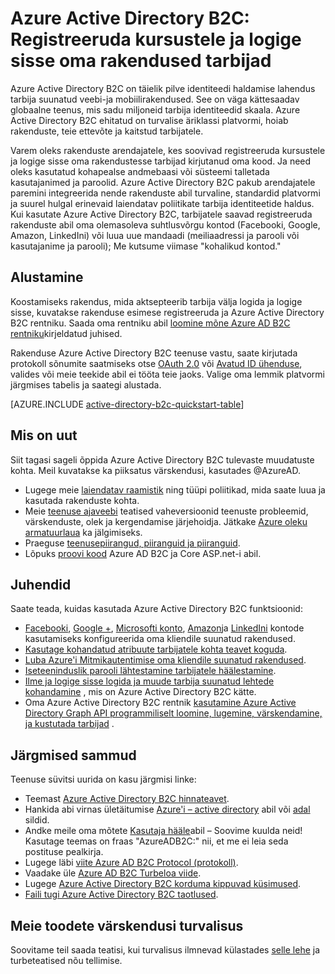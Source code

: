 <properties
    pageTitle="Azure Active Directory B2C: Ülevaade | Microsoft Azure'i"
    description="Azure Active Directory B2C tarbija suunatud rakenduste arendamise"
    services="active-directory-b2c"
    documentationCenter=""
    authors="swkrish"
    manager="mbaldwin"
    editor="bryanla"/>

<tags
    ms.service="active-directory-b2c"
    ms.workload="identity"
    ms.tgt_pltfrm="na"
    ms.devlang="na"
    ms.topic="hero-article"
    ms.date="07/24/2016"
    ms.author="swkrish"/>

# <a name="azure-active-directory-b2c-sign-up-and-sign-in-consumers-in-your-applications"></a>Azure Active Directory B2C: Registreeruda kursustele ja logige sisse oma rakendused tarbijad

Azure Active Directory B2C on täielik pilve identiteedi haldamise lahendus tarbija suunatud veebi-ja mobiilirakendused. See on väga kättesaadav globaalne teenus, mis sadu miljoneid tarbija identiteedid skaala. Azure Active Directory B2C ehitatud on turvalise äriklassi platvormi, hoiab rakenduste, teie ettevõte ja kaitstud tarbijatele.

Varem oleks rakenduste arendajatele, kes soovivad registreeruda kursustele ja logige sisse oma rakendustesse tarbijad kirjutanud oma kood. Ja need oleks kasutatud kohapealse andmebaasi või süsteemi talletada kasutajanimed ja paroolid. Azure Active Directory B2C pakub arendajatele paremini integreerida nende rakenduste abil turvaline, standardid platvormi ja suurel hulgal erinevaid laiendatav poliitikate tarbija identiteetide haldus. Kui kasutate Azure Active Directory B2C, tarbijatele saavad registreeruda rakenduste abil oma olemasoleva suhtlusvõrgu kontod (Facebooki, Google, Amazon, LinkedIni) või luua uue mandaadi (meiliaadressi ja parooli või kasutajanime ja parooli); Me kutsume viimase "kohalikud kontod."

## <a name="get-started"></a>Alustamine

Koostamiseks rakendus, mida aktsepteerib tarbija välja logida ja logige sisse, kuvatakse rakenduse esimese registreeruda ja Azure Active Directory B2C rentniku. Saada oma rentniku abil [loomine mõne Azure AD B2C rentniku](active-directory-b2c-get-started.md)kirjeldatud juhised.

Rakenduse Azure Active Directory B2C teenuse vastu, saate kirjutada protokoll sõnumite saatmiseks otse [OAuth 2.0](active-directory-b2c-reference-protocols.md#oauth2-authorization-code-flow) või [Avatud ID ühenduse](active-directory-b2c-reference-protocols.md#openid-connect-sign-in-flow), valides või meie teekide abil ei tööta teie jaoks. Valige oma lemmik platvormi järgmises tabelis ja saategi alustada.

[AZURE.INCLUDE [active-directory-b2c-quickstart-table](../../includes/active-directory-b2c-quickstart-table.md)]

## <a name="whats-new"></a>Mis on uut

Siit tagasi sageli õppida Azure Active Directory B2C tulevaste muudatuste kohta. Meil kuvatakse ka piiksatus värskendusi, kasutades @AzureAD.

- Lugege meie [laiendatav raamistik](active-directory-b2c-reference-policies.md) ning tüüpi poliitikad, mida saate luua ja kasutada rakenduste kohta.
- Meie [teenuse ajaveebi](https://blogs.msdn.microsoft.com/azureadb2c/) teatised vaheversioonid teenuste probleemid, värskenduste, olek ja kergendamise järjehoidja. Jätkake [Azure oleku armatuurlaua](https://azure.microsoft.com/status/) ka jälgimiseks.
- Praeguse [teenusepiirangud, piiranguid ja piiranguid](active-directory-b2c-limitations.md).
- Lõpuks [proovi kood](https://github.com/Azure-Samples/active-directory-dotnet-webapp-openidconnect-aspnetcore-b2c) Azure AD B2C ja Core ASP.net-i abil.

## <a name="how-to-articles"></a>Juhendid

Saate teada, kuidas kasutada Azure Active Directory B2C funktsioonid:

- [Facebooki](active-directory-b2c-setup-fb-app.md), [Google +](active-directory-b2c-setup-goog-app.md), [Microsofti konto](active-directory-b2c-setup-msa-app.md), [Amazon](active-directory-b2c-setup-amzn-app.md)ja [LinkedIni](active-directory-b2c-setup-li-app.md) kontode kasutamiseks konfigureerida oma kliendile suunatud rakendused.
- [Kasutage kohandatud atribuute tarbijatele kohta teavet koguda](active-directory-b2c-reference-custom-attr.md).
- [Luba Azure'i Mitmikautentimise oma kliendile suunatud rakendused](active-directory-b2c-reference-mfa.md).
- [Iseteeninduslik parooli lähtestamine tarbijatele häälestamine](active-directory-b2c-reference-sspr.md).
- [Ilme ja logige sisse logida ja muude tarbija suunatud lehtede kohandamine](active-directory-b2c-reference-ui-customization.md) , mis on Azure Active Directory B2C kätte.
- Oma Azure Active Directory B2C rentnik [kasutamine Azure Active Directory Graph API programmiliselt loomine, lugemine, värskendamine, ja kustutada tarbijad](active-directory-b2c-devquickstarts-graph-dotnet.md) .

## <a name="next-steps"></a>Järgmised sammud

Teenuse süvitsi uurida on kasu järgmisi linke:

- Teemast [Azure Active Directory B2C hinnateavet](https://azure.microsoft.com/pricing/details/active-directory-b2c/).
- Hankida abi virnas ületäitumise [Azure'i – active directory](http://stackoverflow.com/questions/tagged/azure-active-directory) abil või [adal](http://stackoverflow.com/questions/tagged/adal) sildid.
- Andke meile oma mõtete [Kasutaja hääle](https://feedback.azure.com/forums/169401-azure-active-directory/)abil – Soovime kuulda neid! Kasutage teemas on fraas "AzureADB2C:" nii, et me ei leia seda postituse pealkirja.
- Lugege läbi [viite Azure AD B2C Protocol (protokoll)](active-directory-b2c-reference-protocols.md).
- Vaadake üle [Azure AD B2C Turbeloa viide](active-directory-b2c-reference-tokens.md).
- Lugege [Azure Active Directory B2C korduma kippuvad küsimused](active-directory-b2c-faqs.md).
- [Faili tugi Azure Active Directory B2C taotlused](active-directory-b2c-support.md).

## <a name="get-security-updates-for-our-products"></a>Meie toodete värskendusi turvalisus

Soovitame teil saada teatisi, kui turvalisus ilmnevad külastades [selle lehe](https://technet.microsoft.com/security/dd252948) ja turbeteatised nõu tellimise.
